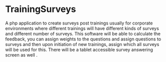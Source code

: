 TrainingSurveys
===============

A php application to create surveys post trainings usually for corporate environments where different trainings will have different kinds of surveys and different number of surveys. This software will be able to calculate the feedback, you can assign weights to the questions and assign questions to surveys and then upon initiation of new trainings, assign which all surveys will be used for this. There will be a tablet accessible survey answering screen as well .
